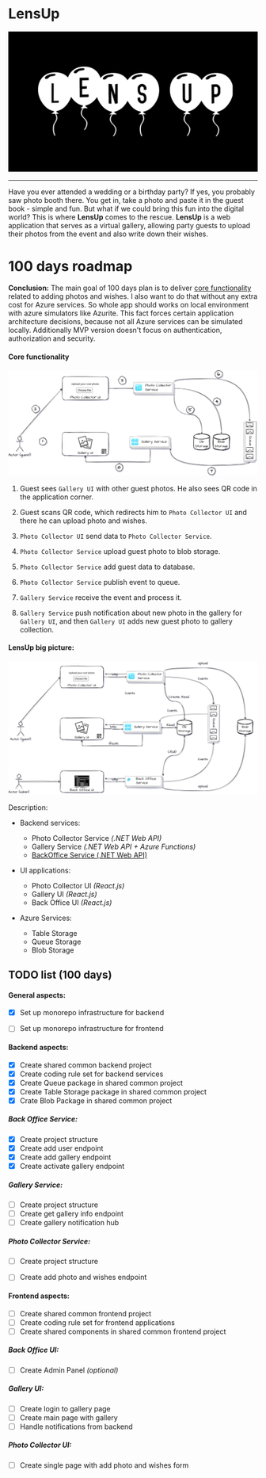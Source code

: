 # LensUp
![lens-up-logo](/docs/lens-up-logo.png)

---

Have you ever attended a wedding or a birthday party? If yes, you probably saw photo booth there. You get in, take a photo and paste it in the guest book - simple and fun. But what if we could bring this fun into the digital world? This is where **LensUp** comes to the rescue. **LensUp** is a web application that serves as a virtual gallery, allowing party guests to upload their photos from the event and also write down their wishes.

# 100 days roadmap

**Conclusion:** The main goal of 100 days plan is to deliver [core functionality](#core-functionality) related to adding photos and wishes. I also want to do that without any extra cost for Azure services. So whole app should works on local environment with azure simulators like Azurite. This fact forces certain application architecture decisions, because not all Azure services can be simulated locally. Additionally MVP version doesn't focus on authentication, authorization and security.

#### Core functionality

![lens-up-core-func](/docs/lens-up-core-func.svg)

1. Guest sees `Gallery UI` with other guest photos. He also sees QR code in the application corner.

2. Guest scans QR code, which redirects him to `Photo Collector UI` and there he can upload photo and wishes.

3. `Photo Collector UI` send data to `Photo Collector Service`.

4. `Photo Collector Service` upload guest photo to blob storage.

5. `Photo Collector Service` add guest data to database.

6. `Photo Collector Service` publish event to queue.

7. `Gallery Service` receive the event and process it.

8. `Gallery Service` push notification about new photo in the gallery for `Gallery UI`, and then `Gallery UI` adds new guest photo to gallery collection.




#### LensUp big picture:

![lens-up-big-picture](/docs/lens-up-big-picture.svg)



Description:

- Backend services:

  - Photo Collector Service *(.NET Web API)*
  - Gallery Service *(.NET Web API + Azure Functions)*
  - [BackOffice Service (.NET Web API)](backend-services/back-office-service) 

- UI applications:

  - Photo Collector UI *(React.js)*
  - Gallery UI *(React.js)*
  - Back Office UI *(React.js)*

- Azure Services:

  - Table Storage
  - Queue Storage
  - Blob Storage

  

## TODO list (100 days)

#### General aspects:

- [x] Set up monorepo infrastructure for backend
- [ ] Set up monorepo infrastructure for frontend 



#### Backend aspects:

- [x] Create shared common backend project
- [x] Create coding rule set for backend services
- [x] Create Queue package in shared common project
- [x] Create Table Storage package in shared common project
- [x] Crate Blob Package in shared common project

##### Back Office Service:

- [x] Create project structure
- [x] Create add user endpoint
- [x] Create add gallery endpoint
- [x] Create activate gallery endpoint

##### Gallery Service:

- [ ] Create project structure
- [ ] Create get gallery info endpoint
- [ ] Create gallery notification hub

##### Photo Collector Service:

- [ ] Create project structure
- [ ] Create add photo and wishes endpoint



#### Frontend aspects: 

- [ ] Create shared common frontend project
- [ ] Create coding rule set for frontend applications
- [ ] Create shared components in shared common frontend project

##### Back Office UI:

- [ ] Create Admin Panel *(optional)*

##### Gallery UI:

- [ ] Create login to gallery page
- [ ] Create main page with gallery
- [ ] Handle notifications from backend

##### Photo Collector UI:

- [ ] Create single page with add photo and wishes form
